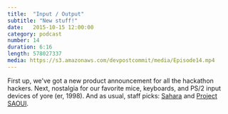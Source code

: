 ```yaml
---
title:  "Input / Output"
subtitle: "New stuff!"
date:   2015-10-15 12:00:00
category: podcast
number: 14
duration: 6:16
length: 578027337
media: https://s3.amazonaws.com/devpostcommit/media/Episode14.mp4
---
```

First up, we've got a new product announcement for all the hackathon hackers. Next, nostalgia for our favorite mice, keyboards, and PS/2 input devices of yore (er, 1998). And as usual, staff picks: <a href="http://devpost.com/software/sahara-s3zdw4">Sahara</a> and <a href="http://devpost.com/software/project-saoui">Project SAOUI</a>.
